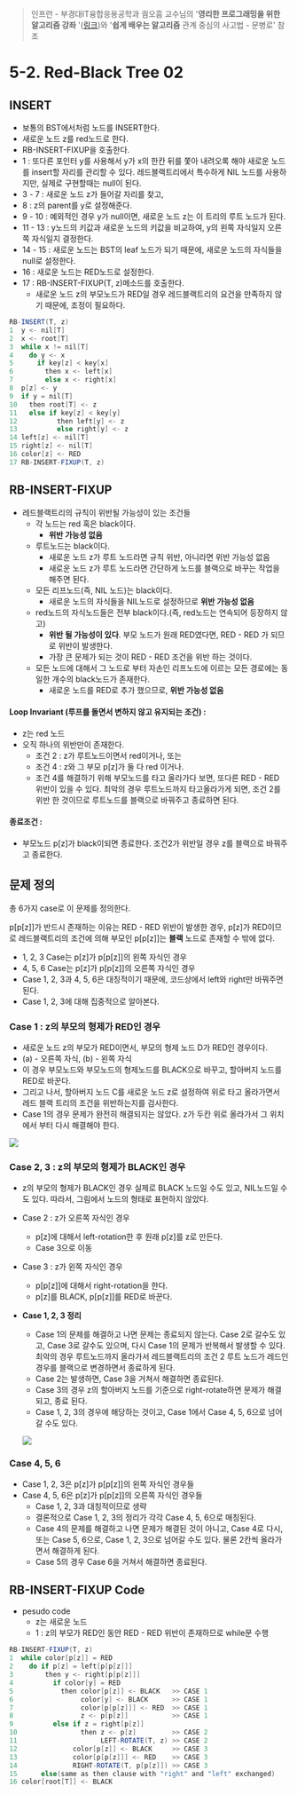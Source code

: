 > 인프런 - 부경대IT융합응용공학과 궘오흠 교수님의 '**영리한 프로그래밍을 위한 알고리즘 강좌** '([링크](https://www.inflearn.com/course/%EC%95%8C%EA%B3%A0%EB%A6%AC%EC%A6%98-%EA%B0%95%EC%A2%8C/))와 '**쉽게 배우는 알고리즘** 관계 중심의 사고법 - 문병로' 참조

# 5-2. Red-Black Tree 02

## INSERT

- 보통의 BST에서처럼 노드를 INSERT한다.
- 새로운 노드 z를 red노드로 한다.
- RB-INSERT-FIXUP을 호출한다.
- 1 : 또다른 포인터 y를 사용해서 y가 x의 한칸 뒤를 쫓아 내려오록 해야 새로운 노드를 insert할 자리를 관리할 수 있다. 레드블랙트리에서 특수하게 NIL 노드를 사용하지만, 실제로 구현할때는 null이 된다.
- 3 - 7 : 새로운 노드 z가 들어갈 자리를 찾고,
- 8 : z의 parent를 y로 설정해준다.
- 9 - 10 : 예외적인 경우 y가 null이면, 새로운 노드 z는 이 트리의 루트 노드가 된다.
- 11 - 13 : y노드의 키값과 새로운 노드의 키값을 비교하여, y의 왼쪽 자식일지 오른쪽 자식일지 결정한다.
- 14 - 15 : 새로운 노드는 BST의 leaf 노드가 되기 때문에, 새로운 노드의 자식들을 null로 설정한다.
- 16 : 새로운 노드는 RED노드로 설정한다.
- 17 : RB-INSERT-FIXUP(T, z)메소드를 호출한다.
  - 새로운 노드 z의 부모노드가 RED일 경우 레드블랙트리의 요건을 만족하지 않기 때문에, 조정이 필요하다.

```java
RB-INSERT(T, z)
1  y <- nil[T]
2  x <- root[T]
3  while x != nil[T]
4    do y <- x
5      if key[z] < key[x]
6        then x <- left[x]
7        else x <- right[x]
8  p[z] <- y
9  if y = nil[T]
10   then root[T] <- z
11   else if key[z] < key[y]
12          then left[y] <- z
13          else right[y] <- z
14 left[z] <- nil[T]
15 right[z] <- nil[T]
16 color[z] <- RED
17 RB-INSERT-FIXUP(T, z)
```

## RB-INSERT-FIXUP

- 레드블랙트리의 규칙이 위반될 가능성이 있는 조건들
  - 각 노드는 red 혹은 black이다.
    - **위반 가능성 없음**
  - 루트노드는 black이다.
    - 새로운 노드 z가 루트 노드라면 규칙 위반, 아니라면 위반 가능성 없음
    - 새로운 노드 z가 루트 노드라면 간단하게 노드를 블랙으로 바꾸는 작업을 해주면 된다.
  - 모든 리프노드(즉, NIL 노드)는 black이다.
    - 새로운 노드의 자식들을 NIL노드로 설정하므로 **위반 가능성 없음**
  - red노드의 자식노드들은 전부 black이다.(즉, red노드는 연속되어 등장하지 않고)
    - **위반 될 가능성이 있다**. 부모 노드가 원래 RED였다면, RED - RED 가 되므로 위반이 발생한다.
    - 가장 큰 문제가 되는 것이 RED - RED 조건을 위반 하는 것이다.
  - 모든 노드에 대해서 그 노드로 부터 자손인 리프노드에 이르는 모든 경로에는 동일한 개수의 black노드가 존재한다.
    - 새로운 노드를 RED로 추가 했으므로, **위반 가능성 없음**

#### Loop Invariant (루프를 돌면서 변하지 않고 유지되는 조건) :

- z는 red 노드
- 오직 하나의 위반만이 존재한다.
  - 조건 2 : z가 루트노드이면서 red이거나, 또는
  - 조건 4 : z와 그 부모 p[z]가 둘 다 red 이거나.
  - 조건 4를 해결하기 위해 부모노드를 타고 올라가다 보면, 또다른 RED - RED 위반이 있을 수 있다. 최악의 경우 루트노드까지 타고올라가게 되면, 조건 2를 위반 한 것이므로 루트노드를 블랙으로 바꿔주고 종료하면 된다.

#### 종료조건 :

- 부모노드 p[z]가 black이되면 종료한다. 조건2가 위반일 경우 z를 블랙으로 바꿔주고 종료한다.

## 문제 정의

총 6가지 case로 이 문제를 정의한다.

p[p[z]]가 반드시 존재하는 이유는 RED - RED 위반이 발생한 경우, p[z]가 RED이므로 레드블랙트리의 조건에 의해 부모인 p[p[z]]는 **블랙** 노드로 존재할 수 밖에 없다.

- 1, 2, 3 Case는 p[z]가 p[p[z]]의 왼쪽 자식인 경우
- 4, 5, 6 Case는 p[z]가 p[p[z]]의 오른쪽 자식인 경우
- Case 1, 2, 3과 4, 5, 6은 대칭적이기 때문에, 코드상에서 left와 right만 바꿔주면 된다.
- Case 1, 2, 3에 대해 집중적으로 알아본다.

### Case 1 : z의 부모의 형제가 RED인 경우

- 새로운 노드 z의 부모가 RED이면서, 부모의 형제 노드 D가 RED인 경우이다.
- (a) - 오른쪽 자식, (b) - 왼쪽 자식
- 이 경우 부모노드와 부모노드의 형제노드를 BLACK으로 바꾸고, 할아버지 노드를 RED로 바꾼다.
- 그리고 나서, 할아버지 노드 C를 새로운 노드 z로 설정하여 위로 타고 올라가면서 레드 블랙 트리의 조건을 위반하는지를 검사한다.
- Case 1의 경우 문제가 완전히 해결되지는 않았다. z가 두칸 위로 올라가서 그 위치에서 부터 다시 해결해야 한다.

![](https://github.com/namjunemy/TIL/blob/master/Algorithm/img/red_black_04.png?raw=true)

### Case 2, 3 : z의 부모의 형제가 BLACK인 경우

- z의 부모의 형제가 BLACK인 경우 실제로 BLACK 노드일 수도 있고, NIL노드일 수도 있다. 따라서, 그림에서 노드의 형태로 표현하지 않았다.

- Case 2 : z가 오른쪽 자식인 경우

  - p[z]에 대해서 left-rotation한 후 원래 p[z]를 z로 만든다.
  - Case 3으로 이동

- Case 3 : z가 왼쪽 자식인 경우

  - p[p[z]]에 대해서 right-rotation을 한다.
  - p[z]를 BLACK, p[p[z]]를 RED로 바꾼다.

- **Case 1, 2, 3 정리**

  - Case 1의 문제를 해결하고 나면 문제는 종료되지 않는다. Case 2로 갈수도 있고, Case 3로 갈수도 있으며, 다시 Case 1의 문제가 반복해서 발생할 수 있다. 최악의 경우 루트노드까지 올라가서 레드블랙트리의 조건 2 루트 노드가 레드인 경우를 블랙으로 변경하면서 종료하게 된다.
  - Case 2는 발생하면, Case 3을 거쳐서 해결하면 종료된다.
  - Case 3의 경우 z의 할아버지 노드를 기준으로 right-rotate하면 문제가 해결되고, 종료 된다.
  - Case 1, 2, 3의 경우에 해당하는 것이고, Case 1에서 Case 4, 5, 6으로 넘어갈 수도 있다.

  ![](https://github.com/namjunemy/TIL/blob/master/Algorithm/img/red_black_05.png?raw=true)

### Case 4, 5, 6

* Case 1, 2, 3은 p[z]가 p[p[z]]의 왼쪽 자식인 경우들
* Case 4, 5, 6은 p[z]가 p[p[z]]의 오른쪽 자식인 경우들
  * Case 1, 2, 3과 대칭적이므로 생략
  * 결론적으로 Case 1, 2, 3의 정리가 각각 Case 4, 5, 6으로 매칭된다.
  * Case 4의 문제를 해결하고 나면 문제가 해결된 것이 아니고, Case 4로 다시, 또는 Case 5, 6으로, Case 1, 2, 3으로 넘어갈 수도 있다. 물론 2칸씩 올라가면서 해결하게 된다.
  * Case 5의 경우 Case 6을 거쳐서 해결하면 종료된다.

## RB-INSERT-FIXUP Code

* pesudo code
  * z는 새로운 노드
  * 1 : z의 부모가 RED인 동안 RED - RED 위반이 존재하므로 while문 수행

```java
RB-INSERT-FIXUP(T, z)
1  while color[p[z]] = RED
2    do if p[z] = left[p[p[z]]]
3        then y <- right[p[p[z]]]
4          if color[y] = RED
5            then color[p[z]] <- BLACK   >> CASE 1
6                 color[y] <- BLACK      >> CASE 1
7                 color[p[p[z]]] <- RED  >> CASE 1
8                 z <- p[p[z]]           >> CASE 1
9          else if z = right[p[z]]
10                then z <- p[z]         >> CASE 2
11                     LEFT-ROTATE(T, z) >> CASE 2
12              color[p[z]] <- BLACK     >> CASE 3
13              color[p[p[z]]] <- RED    >> CASE 3
14              RIGHT-ROTATE(T, p[p[z]]) >> CASE 3
15      else(same as then clause with "right" and "left" exchanged)
16 color[root[T]] <- BLACK
```




